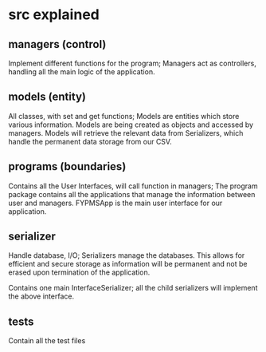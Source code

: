 # src explained

## managers (control)
Implement different functions for the program;
Managers act as controllers, handling all the main logic of the application.

## models (entity)
All classes, with set and get functions;
Models are entities which store various information. Models are being created as objects and accessed
by managers. Models will retrieve the relevant data from Serializers, which handle the permanent data
storage from our CSV.

## programs (boundaries)
Contains all the User Interfaces, will call function in managers;
The program package contains all the applications that manage the information between user and
managers. FYPMSApp is the main user interface for our application.

## serializer
Handle database, I/O;
Serializers manage the databases. This allows for efficient and secure storage as information will be
permanent and not be erased upon termination of the application.

Contains one main InterfaceSerializer; all the child serializers will implement the above interface.   

## tests
Contain all the test files  